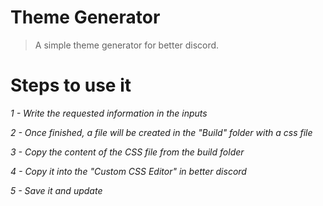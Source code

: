 # Theme Generator
> A simple theme generator for better discord.

# Steps to use it

*1 - Write the requested information in the inputs*

*2 - Once finished, a file will be created in the "Build" folder with a css file*

*3 - Copy the content of the CSS file from the build folder*

*4 - Copy it into the "Custom CSS Editor" in better discord*

*5 - Save it and update*
